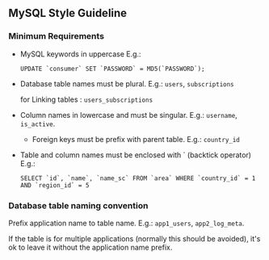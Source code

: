 ## MySQL Style Guideline

### Minimum Requirements

- MySQL keywords in uppercase
    E.g.: 
    ```
    UPDATE `consumer` SET `PASSWORD` = MD5(`PASSWORD`);
    ```

- Database table names must be plural. 
    E.g.: 
    `users`, `subscriptions`
    
    for Linking tables :
    `users_subscriptions`

- Column names in lowercase and must be singular.
    E.g.: `username`, `is_active`.
    
    - Foreign keys must be prefix with parent table.
    E.g.:
    `country_id`
    
- Table and column names must be enclosed with ` (backtick operator)
    E.g.:
    ```
    SELECT `id`, `name`, `name_sc` FROM `area` WHERE `country_id` = 1 AND `region_id` = 5
    ```

### Database table naming convention

Prefix application name to table name. E.g.: `app1_users`, `app2_log_meta`.

If the table is for multiple applications (normally this should be avoided), it's ok to leave it without the application name prefix.



